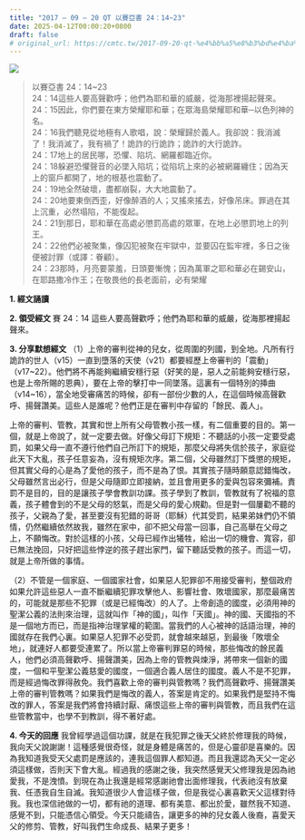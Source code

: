 ```yaml
---
title: "2017 – 09 – 20 QT 以賽亞書 24：14~23"
date: 2025-04-12T00:00:20+0800
draft: false
# original_url: https://cmtc.tw/2017-09-20-qt-%e4%bb%a5%e8%b3%bd%e4%ba%9e%e6%9b%b8-24%ef%bc%9a1423
---
```


![](/images/qt.jpg)
> 以賽亞書 24：14\~23  
> 24：14這些人要高聲歡呼；他們為耶和華的威嚴，從海那裡揚起聲來。  
> 24：15因此，你們要在東方榮耀耶和華；在眾海島榮耀耶和華─以色列神的名。  
> 24：16我們聽見從地極有人歌唱，說：榮耀歸於義人。我卻說：我消滅了！我消滅了，我有禍了！詭詐的行詭詐；詭詐的大行詭詐。  
> 24：17地上的居民哪，恐懼、陷坑、網羅都臨近你。  
> 24：18躲避恐懼聲音的必墜入陷坑；從陷坑上來的必被網羅纏住；因為天上的窗戶都開了，地的根基也震動了。  
> 24：19地全然破壞，盡都崩裂，大大地震動了。  
> 24：20地要東倒西歪，好像醉酒的人；又搖來搖去，好像吊床。罪過在其上沉重，必然塌陷，不能復起。  
> 24：21到那日，耶和華在高處必懲罰高處的眾軍，在地上必懲罰地上的列王。  
> 24：22他們必被聚集，像囚犯被聚在牢獄中，並要囚在監牢裡，多日之後便被討罪（或譯：眷顧）。  
> 24：23那時，月亮要蒙羞，日頭要慚愧；因為萬軍之耶和華必在錫安山，在耶路撒冷作王；在敬畏他的長老面前，必有榮耀

**1. 經文誦讀**

**2. 領受經文**
賽 24：14 這些人要高聲歡呼；他們為耶和華的威嚴，從海那裡揚起聲來。

**3. 分享默想經文**
（1）上帝的審判從神的兒女，從周圍的列國，到全地。凡所有行詭詐的世人（v15）一直到墮落的天使（v21）都要經歷上帝審判的「震動」（v17\~22）。他們將不再能夠繼續安穩行惡（好笑的是，惡人之前能夠安穩行惡，也是上帝所賜的恩典），要在上帝的擊打中一同墜落。這裏有一個特別的挿曲（v14\~16），當全地受審痛苦的時候，卻有一部份少數的人，在這個時候高聲歡呼、揚聲讚美。這些人是誰呢？他們正是在審判中存留的「餘民、義人」。

上帝的審判、管教，其實和世上所有父母管教小孩一樣，有二個重要的目的。第一個，就是上帝說了，就一定要去做。好像父母訂下規矩：不聽話的小孩一定要受處罰，如果父母一直不遵行他們自己所訂下的規矩，那麼父母將失信於孩子，家庭從此天下大亂，孩子任意妄為，沒有規矩次序。第二個，父母雖然訂下獎懲的規矩，但其實父母的心是為了愛他的孩子，而不是為了恨。其實孩子隨時願意認錯悔改，父母雖然言出必行，但是父母隨即立即接納，並且會用更多的愛與包容來彌補。責罰不是目的，目的是讓孩子學會教訓功課。孩子學到了教訓，管教就有了祝福的意義，孩子體會到的不是父母的怒氣，而是父母的愛心規勸。但是對一個屢勸不聽的孩子，父親為了愛，甚至要沒有犯錯的哥哥（耶穌）代其受罰，結果弟妹們仍不領情，仍然繼續依然故我，雖然在家中，卻不把父母當一回事，自己高舉在父母之上，不願悔改。對於這樣的小孩，父母已經作出犧牲，給出一切的機會、寬容，卻已無法挽回，只好把這些悖逆的孩子趕出家門，留下聽話受教的孩子。而這一切，就是上帝所做的事情。

（2）不管是一個家庭、一個國家社會，如果惡人犯罪卻不用接受審判，整個政府如果允許這些惡人一直不斷繼續犯罪攻擊他人、影響社會、敗壞國家，那麼最痛苦的，可能就是那些不犯罪（或是已經悔改）的人了。上帝創造的國度，必須用神的聖潔公義的法則來治理，這就叫作「神的國」，叫作「天國」。神的國、天國指的不是一個地方而已，而是指神治理掌權的範圍。當我們的人心被神的話語治理，神的國就存在我們心裏。如果惡人犯罪不必受罰，就會越來越惡，到最後「敗壞全地」，就連好人都要受連累了。所以當上帝審判罪惡的時候，那些悔改的餘民義人，他們必須高聲歡呼、揚聲讚美，因為上帝的管教與煉淨，將帶來一個新的國度，一個和平聖潔公義慈愛的國度，一個適合義人居住的國度。義人不是不犯罪，而是經過悔改罪得赦免。我們喜歡上帝的審判與管教嗎？我們高聲歡呼、揚聲讚美上帝的審判管教嗎？如果我們是悔改的義人，答案是肯定的。如果我們是堅持不悔改的罪人，答案是我們將會持續討厭、痛恨這些上帝的審判與管教，而且我們在這些管教當中，也學不到教訓，得不著好處。

**4. 今天的回應**
我曾經學過這個功課，就是在我犯罪之後天父終於修理我的時候，我向天父說謝謝！這種感覺很奇怪，就是身體是痛苦的，但是心靈卻是喜樂的。因為我知道我受天父處罰是應該的，連我這個罪人都知道。而且我還認為天父一定必須這樣做，否則天下會大亂。經過我的感謝之後，我突然感覺天父修理我是因為祂愛我，不是洩憤。到現在為止我還是經常感謝祂會出面修理我，代表祂沒有放棄我、任憑我自生自滅。我知道很少人會這樣子做，但是我從心裏喜歡天父這樣對待我。我也深信祂做的一切，都有祂的道理、都有美意、都出於愛，雖然我不知道、感覺不到，只能憑信心領受。今天只能禱告，讓更多的神的兒女義人後裔，喜愛天父的修剪、管教，好叫我們生命成長、結果子更多！
